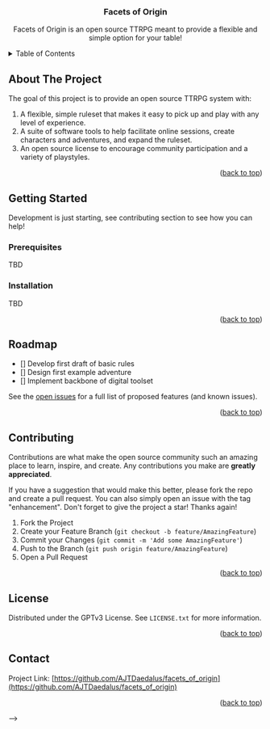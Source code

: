 
<!-- PROJECT LOGO -->
<br />
<!--
<div align="center">
  <a href="https://github.com/othneildrew/Best-README-Template">
    <img src="images/logo.png" alt="Logo" width="80" height="80">
  </a>
-->
  <h3 align="center">Facets of Origin</h3>

  <p align="center">
    Facets of Origin is an open source TTRPG meant to provide a flexible
    and simple option for your table!  
  </p>
</div>



<!-- TABLE OF CONTENTS -->
<details>
  <summary>Table of Contents</summary>
  <ol>
    <li><a href="#about-the-project">About The Project</a></li>
    <li><a href="#getting-started">Getting Started</a></li>
    <li><a href="#usage">Usage</a></li>
    <li><a href="#roadmap">Roadmap</a></li>
    <li><a href="#contributing">Contributing</a></li>
    <li><a href="#license">License</a></li>
    <li><a href="#contact">Contact</a></li>
    <li><a href="#acknowledgments">Acknowledgments</a></li>
  </ol>
</details>



<!-- ABOUT THE PROJECT -->
## About The Project

<!--
[![Product Name Screen Shot][product-screenshot]](https://example.com)
-->

The goal of this project is to provide an open source TTRPG system with:
1.  A flexible, simple ruleset that makes it easy to pick up and play with any level of experience.
2.  A suite of software tools to help facilitate online sessions, create characters and adventures, and expand the ruleset.
3.  An open source license to encourage community participation and a variety of playstyles.


<p align="right">(<a href="#top">back to top</a>)</p>


<!-- GETTING STARTED -->
## Getting Started

Development is just starting, see contributing section to see how you can help!

### Prerequisites

TBD

### Installation

TBD

<p align="right">(<a href="#top">back to top</a>)</p>


<!-- ROADMAP -->
## Roadmap

- [] Develop first draft of basic rules
- [] Design first example adventure
- [] Implement backbone of digital toolset

See the [open issues](https://github.com/othneildrew/Best-README-Template/issues) for a full list of proposed features (and known issues).

<p align="right">(<a href="#top">back to top</a>)</p>



<!-- CONTRIBUTING -->
## Contributing

Contributions are what make the open source community such an amazing place to learn, inspire, and create. Any contributions you make are **greatly appreciated**.

If you have a suggestion that would make this better, please fork the repo and create a pull request. You can also simply open an issue with the tag "enhancement".
Don't forget to give the project a star! Thanks again!

1. Fork the Project
2. Create your Feature Branch (`git checkout -b feature/AmazingFeature`)
3. Commit your Changes (`git commit -m 'Add some AmazingFeature'`)
4. Push to the Branch (`git push origin feature/AmazingFeature`)
5. Open a Pull Request

<p align="right">(<a href="#top">back to top</a>)</p>



<!-- LICENSE -->
## License

Distributed under the GPTv3 License. See `LICENSE.txt` for more information.

<p align="right">(<a href="#top">back to top</a>)</p>



<!-- CONTACT -->
## Contact

Project Link: [https://github.com/AJTDaedalus/facets_of_origin](https://github.com/AJTDaedalus/facets_of_origin)

<p align="right">(<a href="#top">back to top</a>)</p>


<!--
<!-- MARKDOWN LINKS & IMAGES -->
<!-- https://www.markdownguide.org/basic-syntax/#reference-style-links -->
[contributors-shield]: https://img.shields.io/github/contributors/AJTDaedalus/facets_of_origin.svg?style=for-the-badge
[contributors-url]: https://github.com/AJTDaedalus/facets_of_origin/graphs/contributors
[forks-shield]: https://img.shields.io/github/forks/AJTDaedalus/facets_of_origin.svg?style=for-the-badge
[forks-url]: https://github.com/AJTDaedalus/facets_of_origin/network/members
[stars-shield]: https://img.shields.io/github/stars/AJTDaedalus/facets_of_origin.svg?style=for-the-badge
[stars-url]: https://github.com/AJTDaedalus/facets_of_origin/stargazers
[issues-shield]: https://img.shields.io/github/issues/AJTDaedalus/facets_of_origin.svg?style=for-the-badge
[issues-url]: https://github.com/AJTDaedalus/facets_of_origin/issues
[license-shield]: https://img.shields.io/github/license/AJTDaedalus/facets_of_origin.svg?style=for-the-badge
[license-url]: https://github.com/AJTDaedalus/facets_of_origin/main/LICENSE.txt
[product-screenshot]: images/screenshot.png
-->
